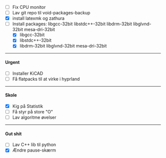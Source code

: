  - [ ] Fix CPU monitor
 - [ ] Lav git repo til void-packages-backup
 - [x] install latexmk og zathura
 - [ ] Install packages: libgcc-32bit libstdc++-32bit libdrm-32bit libglvnd-32bit mesa-dri-32bit 
	 - [x] libgcc-32bit
	 - [x] libstdc++-32bit
	 - [x] libdrm-32bit libglvnd-32bit mesa-dri-32bit

---
#### Urgent
- [ ] Installer KiCAD
- [ ] Få flatpacks til at virke i hyprland

---
#### Skole
- [x] Kig på Statistik
- [ ] Få styr på store "O"
- [ ] Lav algoritme øvelser

---
#### Gut shit
- [ ] Lav C++ lib til python
- [x] Ændre pause-skærm